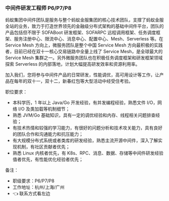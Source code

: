 

<!--
**ujjboy/ujjboy** is a ✨ _special_ ✨ repository because its `README.md` (this file) appears on your GitHub profile.

Here are some ideas to get you started:

- 🔭 I’m currently working on ...
- 🌱 I’m currently learning ...
- 👯 I’m looking to collaborate on ...
- 🤔 I’m looking for help with ...
- 💬 Ask me about ...
- 📫 How to reach me: ...
- 😄 Pronouns: ...
- ⚡ Fun fact: ...
-->

### 中间件研发工程师 P6/P7/P8

蚂蚁集团中间件团队是服务与整个蚂蚁金服集团的核心技术团队，支撑了蚂蚁金服全站的业务，致力于打造世界领先的金融级分布式架构的基础中间件平台，团队的产品包括但不限于 SOFABoot 研发框架、SOFARPC 远程调用框架、任务调度框架、服务注册中心、限流中心、消息中心、配置中心、Mesh、Serverless 等。在 Service Mesh 方向上，微服务团队是整个中国 Service Mesh 方向最积极的实践者，目前已经在双十一核心交易链路中全量上线了 Service Mesh，是全球最大的 Service Mesh 集群之一。另外微服务团队也在积极任务调度框架和研发框架领域探索 Serverless 的内部落地，计划大幅提高研发效率和资源利用率。

加入我们，您将参与中间件产品的日常研发，性能调优，高可用设计等工作，让产品在每年的双十一，双十二，新春红包等大型活动中经受住考验。

职位要求：

- 本科学历，1 年以上 Java/Go 开发经验，有并发编程经验，熟悉文件 I/O，网络 I/O 及类加载等机制细节；
- 熟悉 JVM/Go 基础知识，具有一定的调优经验和内存、线程相关问题排查经验；
- 有技术热情和较强的学习能力，有很好的问题分析和技术攻关能力，具有良好的团队合作和沟通能力和抗压能力；
- 有大规模分布式系统或者类库的研发经验，熟悉主流开源中间件，深入了解实现机制，有社区贡献者优先；
- 熟悉 Linux 内核者优先，有 K8s、RPC、消息、数据、存储等中间件研发经验值者优先，有性能优化经验者优先；

备注：
- 职级要求：P6/P7/P8
- 工作地址：杭州/上海/广州
- 👈 联系方式看左边

